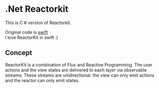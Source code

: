 # .Net Reactorkit 

This is C # version of Reactorkit. 

Original code is [swift](https://github.com/ReactorKit/ReactorKit)  
I love ReactorKit in swift :)

## Concept
ReactorKit is a combination of Flux and Reactive Programming. 
The user actions and the view states are delivered to each layer via observable streams.
These streams are unidirectional: the view can only emit actions and the reactor can only emit states.
